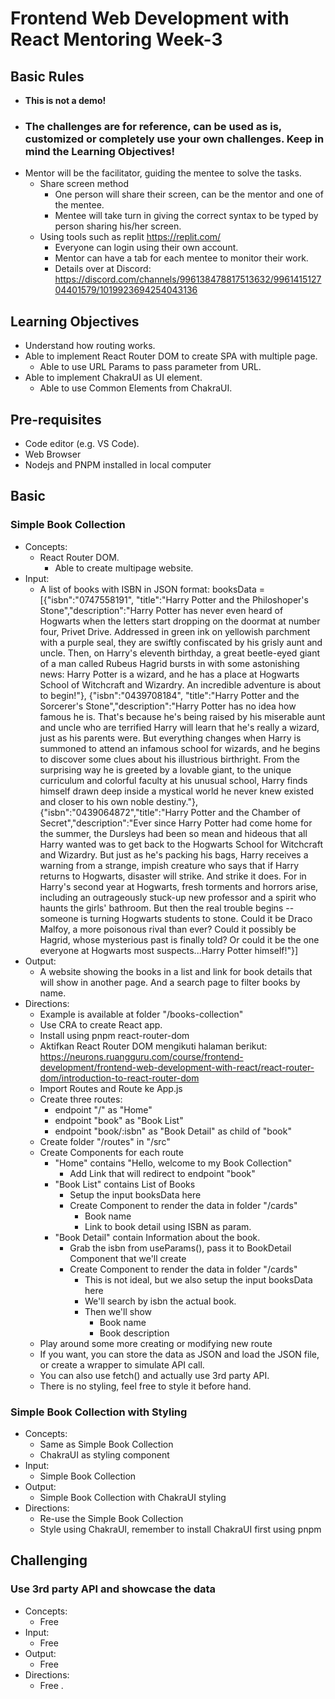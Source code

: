# Frontend Web Development with React Mentoring Week-3

## Basic Rules
- **This is not a demo!**
- ### **The challenges are for reference, can be used as is, customized or completely use your own challenges. Keep in mind the Learning Objectives!**
- Mentor will be the facilitator, guiding the mentee to solve the tasks.
  - Share screen method
    - One person will share their screen, can be the mentor and one of the mentee.
    - Mentee will take turn in giving the correct syntax to be typed by person sharing his/her screen.
  - Using tools such as replit https://replit.com/
    - Everyone can login using their own account.
    - Mentor can have a tab for each mentee to monitor their work.
    - Details over at Discord: https://discord.com/channels/996138478817513632/996141512704401579/1019923694254043136
  
## Learning Objectives

- Understand how routing works.
- Able to implement React Router DOM to create SPA with multiple page.
  - Able to use URL Params to pass parameter from URL.
- Able to implement ChakraUI as UI element.
  - Able to use Common Elements from ChakraUI.

## Pre-requisites

- Code editor (e.g. VS Code).
- Web Browser
- Nodejs and PNPM installed in local computer

## Basic

### Simple Book Collection

- Concepts:
  - React Router DOM.
    - Able to create multipage website.
- Input:
  - A list of books with ISBN in JSON format: booksData = [{"isbn":"0747558191", "title":"Harry Potter and the Philoshoper's Stone","description":"Harry Potter has never even heard of Hogwarts when the letters start dropping on the doormat at number four, Privet Drive. Addressed in green ink on yellowish parchment with a purple seal, they are swiftly confiscated by his grisly aunt and uncle. Then, on Harry's eleventh birthday, a great beetle-eyed giant of a man called Rubeus Hagrid bursts in with some astonishing news: Harry Potter is a wizard, and he has a place at Hogwarts School of Witchcraft and Wizardry. An incredible adventure is about to begin!"}, {"isbn":"0439708184", "title":"Harry Potter and the Sorcerer's Stone","description":"Harry Potter has no idea how famous he is. That's because he's being raised by his miserable aunt and uncle who are terrified Harry will learn that he's really a wizard, just as his parents were. But everything changes when Harry is summoned to attend an infamous school for wizards, and he begins to discover some clues about his illustrious birthright. From the surprising way he is greeted by a lovable giant, to the unique curriculum and colorful faculty at his unusual school, Harry finds himself drawn deep inside a mystical world he never knew existed and closer to his own noble destiny."}, {"isbn":"0439064872","title":"Harry Potter and the Chamber of Secret","description":"Ever since Harry Potter had come home for the summer, the Dursleys had been so mean and hideous that all Harry wanted was to get back to the Hogwarts School for Witchcraft and Wizardry. But just as he's packing his bags, Harry receives a warning from a strange, impish creature who says that if Harry returns to Hogwarts, disaster will strike. And strike it does. For in Harry's second year at Hogwarts, fresh torments and horrors arise, including an outrageously stuck-up new professor and a spirit who haunts the girls' bathroom. But then the real trouble begins -- someone is turning Hogwarts students to stone. Could it be Draco Malfoy, a more poisonous rival than ever? Could it possibly be Hagrid, whose mysterious past is finally told? Or could it be the one everyone at Hogwarts most suspects...Harry Potter himself!"}]
- Output:
  - A website showing the books in a list and link for book details that will show in another page. And a search page to filter books by name.
- Directions:
  - Example is available at folder "/books-collection"
  - Use CRA to create React app.
  - Install using pnpm react-router-dom
  - Aktifkan React Router DOM mengikuti halaman berikut: https://neurons.ruangguru.com/course/frontend-development/frontend-web-development-with-react/react-router-dom/introduction-to-react-router-dom
  - Import Routes and Route ke App.js
  - Create three routes:
    - endpoint "/" as "Home"
    - endpoint "book" as "Book List"
    - endpoint "book/:isbn" as "Book Detail" as child of "book"
  - Create folder "/routes" in "/src"
  - Create Components for each route
    - "Home" contains "Hello, welcome to my Book Collection"
      - Add Link that will redirect to endpoint "book"
    - "Book List" contains List of Books
      - Setup the input booksData here
      - Create Component to render the data in folder "/cards"
        - Book name
        - Link to book detail using ISBN as param.
    - "Book Detail" contain Information about the book. 
      - Grab the isbn from useParams(), pass it to BookDetail Component that we'll create
      - Create Component to render the data in folder "/cards"
        - This is not ideal, but we also setup the input booksData here
        - We'll search by isbn the actual book.
        - Then we'll show
          - Book name
          - Book description
  - Play around some more creating or modifying new route
  - If you want, you can store the data as JSON and load the JSON file, or create a wrapper to simulate API call.
  - You can also use fetch() and actually use 3rd party API.
  - There is no styling, feel free to style it before hand.
  
### Simple Book Collection with Styling

- Concepts:
  - Same as Simple Book Collection
  - ChakraUI as styling component
- Input:
  - Simple Book Collection
- Output:
  - Simple Book Collection with ChakraUI styling
- Directions:
  - Re-use the Simple Book Collection
  - Style using ChakraUI, remember to install ChakraUI first using pnpm

## Challenging

### Use 3rd party API and showcase the data

- Concepts:
  - Free
- Input:
  - Free
- Output:
  - Free
- Directions:
  - Free
.